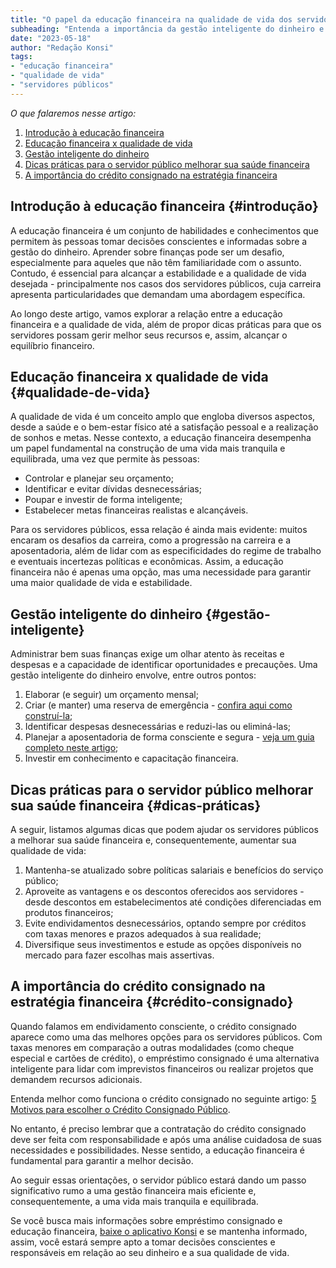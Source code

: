 ```yaml
---
title: "O papel da educação financeira na qualidade de vida dos servidores públicos"
subheading: "Entenda a importância da gestão inteligente do dinheiro e como ela pode impactar positivamente a vida dos servidores públicos"
date: "2023-05-18"
author: "Redação Konsi"
tags:
- "educação financeira"
- "qualidade de vida"
- "servidores públicos"
---
```


_O que falaremos nesse artigo:_

1. [Introdução à educação financeira](#introdução)
2. [Educação financeira x qualidade de vida](#qualidade-de-vida)
3. [Gestão inteligente do dinheiro](#gestão-inteligente)
4. [Dicas práticas para o servidor público melhorar sua saúde financeira](#dicas-práticas)
5. [A importância do crédito consignado na estratégia financeira](#crédito-consignado)

## Introdução à educação financeira {#introdução}

A educação financeira é um conjunto de habilidades e conhecimentos que permitem às pessoas tomar decisões conscientes e informadas sobre a gestão do dinheiro. Aprender sobre finanças pode ser um desafio, especialmente para aqueles que não têm familiaridade com o assunto. Contudo, é essencial para alcançar a estabilidade e a qualidade de vida desejada - principalmente nos casos dos servidores públicos, cuja carreira apresenta particularidades que demandam uma abordagem específica.

Ao longo deste artigo, vamos explorar a relação entre a educação financeira e a qualidade de vida, além de propor dicas práticas para que os servidores possam gerir melhor seus recursos e, assim, alcançar o equilíbrio financeiro.

## Educação financeira x qualidade de vida {#qualidade-de-vida}

A qualidade de vida é um conceito amplo que engloba diversos aspectos, desde a saúde e o bem-estar físico até a satisfação pessoal e a realização de sonhos e metas. Nesse contexto, a educação financeira desempenha um papel fundamental na construção de uma vida mais tranquila e equilibrada, uma vez que permite às pessoas:

- Controlar e planejar seu orçamento;
- Identificar e evitar dívidas desnecessárias;
- Poupar e investir de forma inteligente;
- Estabelecer metas financeiras realistas e alcançáveis.

Para os servidores públicos, essa relação é ainda mais evidente: muitos encaram os desafios da carreira, como a progressão na carreira e a aposentadoria, além de lidar com as especificidades do regime de trabalho e eventuais incertezas políticas e econômicas. Assim, a educação financeira não é apenas uma opção, mas uma necessidade para garantir uma maior qualidade de vida e estabilidade.

## Gestão inteligente do dinheiro {#gestão-inteligente}

Administrar bem suas finanças exige um olhar atento às receitas e despesas e a capacidade de identificar oportunidades e precauções. Uma gestão inteligente do dinheiro envolve, entre outros pontos:

1. Elaborar (e seguir) um orçamento mensal;
2. Criar (e manter) uma reserva de emergência - [confira aqui como construí-la](a-importncia-da-reserva-de-emergncia-e-como-constru-la-com-inteligncia-financeira.md);
3. Identificar despesas desnecessárias e reduzi-las ou eliminá-las;
4. Planejar a aposentadoria de forma consciente e segura - [veja um guia completo neste artigo](como-criar-um-fundo-para-aposentadoria-guia-completo-para-servidores-pblicos.md);
5. Investir em conhecimento e capacitação financeira.

## Dicas práticas para o servidor público melhorar sua saúde financeira {#dicas-práticas}

A seguir, listamos algumas dicas que podem ajudar os servidores públicos a melhorar sua saúde financeira e, consequentemente, aumentar sua qualidade de vida:

1. Mantenha-se atualizado sobre políticas salariais e benefícios do serviço público;
2. Aproveite as vantagens e os descontos oferecidos aos servidores - desde descontos em estabelecimentos até condições diferenciadas em produtos financeiros;
3. Evite endividamentos desnecessários, optando sempre por créditos com taxas menores e prazos adequados à sua realidade;
4. Diversifique seus investimentos e estude as opções disponíveis no mercado para fazer escolhas mais assertivas.

## A importância do crédito consignado na estratégia financeira {#crédito-consignado}

Quando falamos em endividamento consciente, o crédito consignado aparece como uma das melhores opções para os servidores públicos. Com taxas menores em comparação a outras modalidades (como cheque especial e cartões de crédito), o empréstimo consignado é uma alternativa inteligente para lidar com imprevistos financeiros ou realizar projetos que demandem recursos adicionais.

Entenda melhor como funciona o crédito consignado no seguinte artigo: [5 Motivos para escolher o Crédito Consignado Público](5-motivos-para-escolher-o-credito-consignado-publico.md).

No entanto, é preciso lembrar que a contratação do crédito consignado deve ser feita com responsabilidade e após uma análise cuidadosa de suas necessidades e possibilidades. Nesse sentido, a educação financeira é fundamental para garantir a melhor decisão.

Ao seguir essas orientações, o servidor público estará dando um passo significativo rumo a uma gestão financeira mais eficiente e, consequentemente, a uma vida mais tranquila e equilibrada.

Se você busca mais informações sobre empréstimo consignado e educação financeira, [baixe o aplicativo Konsi](https://www.konsi.com.br/aplicativo) e se mantenha informado, assim, você estará sempre apto a tomar decisões conscientes e responsáveis em relação ao seu dinheiro e a sua qualidade de vida.